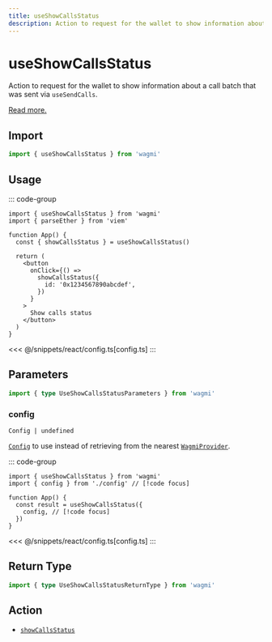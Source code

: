 ```yaml
---
title: useShowCallsStatus
description: Action to request for the wallet to show information about a call batch
---
```


<script setup>
const packageName = 'wagmi'
const actionName = 'showCallsStatus'
const typeName = 'ShowCallsStatus'
const mutate = 'showCallsStatus'
const TData = 'ShowCallsStatusData'
const TError = 'ShowCallsStatusErrorType'
const TVariables = 'ShowCallsStatusVariables'
</script>

# useShowCallsStatus

Action to request for the wallet to show information about a call batch that was sent via `useSendCalls`.

[Read more.](https://github.com/ethereum/EIPs/blob/1663ea2e7a683285f977eda51c32cec86553f585/EIPS/eip-5792.md#wallet_showcallsstatus)

 

## Import

```ts
import { useShowCallsStatus } from 'wagmi'
```

## Usage

::: code-group
```tsx [index.tsx]
import { useShowCallsStatus } from 'wagmi'
import { parseEther } from 'viem'

function App() {
  const { showCallsStatus } = useShowCallsStatus()

  return (
    <button
      onClick={() =>
        showCallsStatus({
          id: '0x1234567890abcdef',
        })
      }
    >
      Show calls status
    </button>
  )
}
```
<<< @/snippets/react/config.ts[config.ts]
:::

## Parameters

```ts
import { type UseShowCallsStatusParameters } from 'wagmi'
```

### config

`Config | undefined`

[`Config`](/react/api/createConfig#config) to use instead of retrieving from the nearest [`WagmiProvider`](/react/api/WagmiProvider).

::: code-group
```tsx [index.tsx]
import { useShowCallsStatus } from 'wagmi'
import { config } from './config' // [!code focus]

function App() {
  const result = useShowCallsStatus({
    config, // [!code focus]
  })
}
```
<<< @/snippets/react/config.ts[config.ts]
:::

<!--@include: @shared/mutation-options.md-->

## Return Type

```ts
import { type UseShowCallsStatusReturnType } from 'wagmi'
```

<!--@include: @shared/mutation-result.md-->

<!--@include: @shared/mutation-imports.md-->

## Action

- [`showCallsStatus`](/core/api/actions/showCallsStatus)
